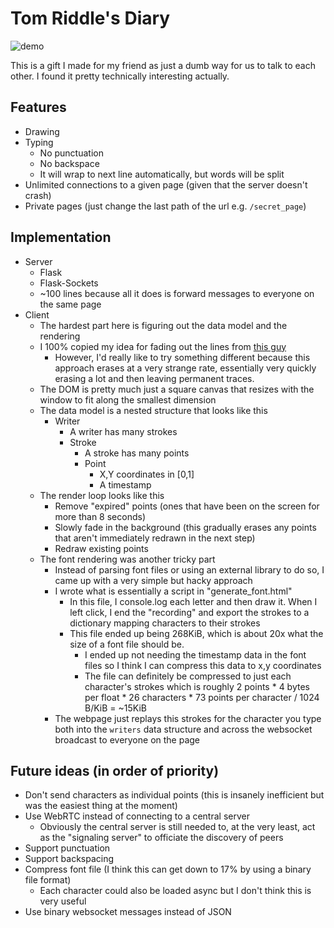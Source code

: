 # Tom Riddle's Diary
![demo](demo.gif)

This is a gift I made for my friend as just a dumb way for us to talk to each other. I found it pretty technically 
interesting actually. 

## Features
- Drawing
- Typing
    - No punctuation
    - No backspace
    - It will wrap to next line automatically, but words will be split
- Unlimited connections to a given page (given that the server doesn't crash)
- Private pages (just change the last path of the url e.g. `/secret_page`)

## Implementation
- Server
    - Flask
    - Flask-Sockets
    - ~100 lines because all it does is forward messages to everyone on the same page
- Client
    - The hardest part here is figuring out the data model and the rendering
    - I 100% copied my idea for fading out the lines from [this guy](https://stackoverflow.com/a/24309167/2770572)
        - However, I'd really like to try something different because this approach erases at a very strange rate, essentially very quickly erasing a lot and then leaving permanent traces.
    - The DOM is pretty much just a square canvas that resizes with the window to fit along the smallest dimension
    - The data model is a nested structure that looks like this
        - Writer
            - A writer has many strokes
            - Stroke
                - A stroke has many points
                - Point
                    - X,Y coordinates in [0,1]
                    - A timestamp
    - The render loop looks like this
        - Remove "expired" points (ones that have been on the screen for more than 8 seconds)
        - Slowly fade in the background (this gradually erases any points that aren't immediately redrawn in the next step)
        - Redraw existing points
    - The font rendering was another tricky part
        - Instead of parsing font files or using an external library to do so, I came up with a very simple but hacky approach
        - I wrote what is essentially a script in "generate_font.html"
            - In this file, I console.log each letter and then draw it. When I left click, I end the "recording" and export the strokes to a dictionary mapping characters to their strokes
            - This file ended up being 268KiB, which is about 20x what the size of a font file should be.
                - I ended up not needing the timestamp data in the font files so I think I can compress this data to x,y coordinates
                - The file can definitely be compressed to just each character's strokes which is roughly 2 points * 4 bytes per float * 26 characters * 73 points per character / 1024 B/KiB = ~15KiB
        - The webpage just replays this strokes for the character you type both into the `writers` data structure and across the websocket broadcast to everyone on the page

## Future ideas (in order of priority)
- Don't send characters as individual points (this is insanely inefficient but was the easiest thing at the moment)
- Use WebRTC instead of connecting to a central server
    - Obviously the central server is still needed to, at the very least, act as the "signaling server" to officiate the discovery of peers
- Support punctuation
- Support backspacing
- Compress font file (I think this can get down to 17% by using a binary file format)
    - Each character could also be loaded async but I don't think this is very useful
- Use binary websocket messages instead of JSON 
